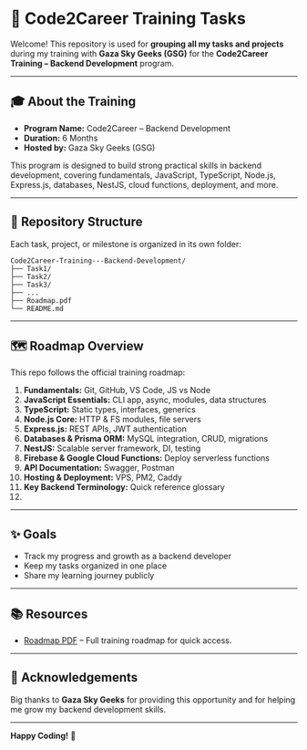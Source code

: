 # 🚀 Code2Career Training Tasks

Welcome! This repository is used for **grouping all my tasks and projects** during my training with **Gaza Sky Geeks (GSG)** for the **Code2Career Training – Backend Development** program.

---

## 🎓 About the Training

- **Program Name:** Code2Career – Backend Development
- **Duration:** 6 Months
- **Hosted by:** Gaza Sky Geeks (GSG)

This program is designed to build strong practical skills in backend development, covering fundamentals, JavaScript, TypeScript, Node.js, Express.js, databases, NestJS, cloud functions, deployment, and more.

---

## 📁 Repository Structure

Each task, project, or milestone is organized in its own folder:
```
Code2Career-Training---Backend-Development/
├── Task1/
├── Task2/
├── Task3/
├── ...
├── Roadmap.pdf
└── README.md
```
---

## 🗺️ Roadmap Overview

This repo follows the official training roadmap:

1. **Fundamentals:** Git, GitHub, VS Code, JS vs Node  
2. **JavaScript Essentials:** CLI app, async, modules, data structures  
3. **TypeScript:** Static types, interfaces, generics  
4. **Node.js Core:** HTTP & FS modules, file servers  
5. **Express.js:** REST APIs, JWT authentication  
6. **Databases & Prisma ORM:** MySQL integration, CRUD, migrations  
7. **NestJS:** Scalable server framework, DI, testing  
8. **Firebase & Google Cloud Functions:** Deploy serverless functions  
9. **API Documentation:** Swagger, Postman  
10. **Hosting & Deployment:** VPS, PM2, Caddy  
11. **Key Backend Terminology:** Quick reference glossary
12. 
---

## ✨ Goals

- Track my progress and growth as a backend developer
- Keep my tasks organized in one place
- Share my learning journey publicly

---

## 📚 Resources

- [Roadmap PDF](./Roadmap.pdf) – Full training roadmap for quick access.

---

## 🙌 Acknowledgements

Big thanks to **Gaza Sky Geeks** for providing this opportunity and for helping me grow my backend development skills.

---

**Happy Coding!** 💙
